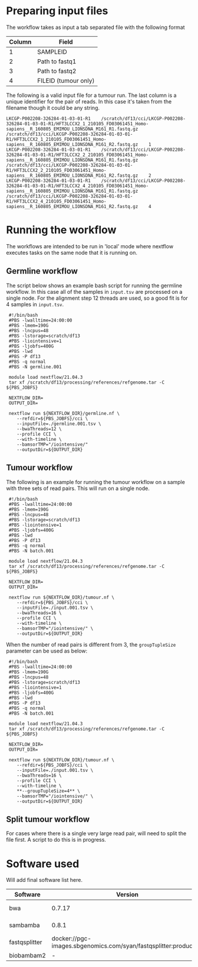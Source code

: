 # Preparing input files

The workflow takes as input a tab separated file with the following format

| Column | Field |
| ---    | ---     |
| 1      | SAMPLEID |
| 2      | Path to fastq1 |
| 3      | Path to fastq2 |
| 4      | FILEID (tumour only) |

The following is a valid input file for a tumour run. The last column is a unique identifier for the pair of reads. In this case it's taken from the filename though it could be any string.

    LKCGP-P002208-326284-01-03-01-R1	/scratch/df13/cci/LKCGP-P002208-326284-01-03-01-R1/HFT3LCCX2_1_210105_FD03061451_Homo-sapiens__R_160805_EMIMOU_LIONSDNA_M161_R1.fastq.gz	/scratch/df13/cci/LKCGP-P002208-326284-01-03-01-R1/HFT3LCCX2_1_210105_FD03061451_Homo-sapiens__R_160805_EMIMOU_LIONSDNA_M161_R2.fastq.gz	1
    LKCGP-P002208-326284-01-03-01-R1	/scratch/df13/cci/LKCGP-P002208-326284-01-03-01-R1/HFT3LCCX2_2_210105_FD03061451_Homo-sapiens__R_160805_EMIMOU_LIONSDNA_M161_R1.fastq.gz	/scratch/df13/cci/LKCGP-P002208-326284-01-03-01-R1/HFT3LCCX2_2_210105_FD03061451_Homo-sapiens__R_160805_EMIMOU_LIONSDNA_M161_R2.fastq.gz	2
    LKCGP-P002208-326284-01-03-01-R1	/scratch/df13/cci/LKCGP-P002208-326284-01-03-01-R1/HFT3LCCX2_4_210105_FD03061451_Homo-sapiens__R_160805_EMIMOU_LIONSDNA_M161_R1.fastq.gz	/scratch/df13/cci/LKCGP-P002208-326284-01-03-01-R1/HFT3LCCX2_4_210105_FD03061451_Homo-sapiens__R_160805_EMIMOU_LIONSDNA_M161_R2.fastq.gz	4

# Running the workflow

The workflows are intended to be run in 'local' mode where nextflow executes tasks on the same node that it is running on. 

## Germline workflow

The script below shows an example bash script for running the germline workflow. In this case all of the samples in `input.tsv` are processed on a single node. For the alignment step 12 threads are used, so a good fit is for 4 samples in `input.tsv`.

     #!/bin/bash
     #PBS -lwalltime=24:00:00
     #PBS -lmem=190G
     #PBS -lncpus=48
     #PBS -lstorage=scratch/df13
     #PBS -liointensive=1
     #PBS -ljobfs=400G
     #PBS -lwd
     #PBS -P df13
     #PBS -q normal
     #PBS -N germline.001

     module load nextflow/21.04.3
     tar xf /scratch/df13/processing/references/refgenome.tar -C ${PBS_JOBFS}

     NEXTFLOW_DIR=
     OUTPUT_DIR=

     nextflow run ${NEXTFLOW_DIR}/germline.nf \
        --refdir=${PBS_JOBFS}/cci \
        --inputFile=./germline.001.tsv \
        --bwaThreads=12 \
        --profile CCI \
        --with-timeline \
        --bamsorTMP="/iointensive/"
        --outputDir=${OUTPUT_DIR}

## Tumour workflow

The following is an example for running the tumour workflow on a sample with three sets of read pairs. This will run on a single node. 

     #!/bin/bash
     #PBS -lwalltime=24:00:00
     #PBS -lmem=190G
     #PBS -lncpus=48
     #PBS -lstorage=scratch/df13
     #PBS -liointensive=1
     #PBS -ljobfs=400G
     #PBS -lwd
     #PBS -P df13
     #PBS -q normal
     #PBS -N batch.001

     module load nextflow/21.04.3
     tar xf /scratch/df13/processing/references/refgenome.tar -C ${PBS_JOBFS}

     NEXTFLOW_DIR=
     OUTPUT_DIR=

     nextflow run ${NEXTFLOW_DIR}/tumour.nf \
        --refdir=${PBS_JOBFS}/cci \
        --inputFile=./input.001.tsv \
        --bwaThreads=16 \
        --profile CCI \
        --with-timeline \
        --bamsorTMP="/iointensive/" \
        --outputDir=${OUTPUT_DIR}

When the number of read pairs is different from 3, the `groupTupleSize` parameter can be used as below:

     #!/bin/bash
     #PBS -lwalltime=24:00:00
     #PBS -lmem=190G
     #PBS -lncpus=48
     #PBS -lstorage=scratch/df13
     #PBS -liointensive=1
     #PBS -ljobfs=400G
     #PBS -lwd
     #PBS -P df13
     #PBS -q normal
     #PBS -N batch.001

     module load nextflow/21.04.3
     tar xf /scratch/df13/processing/references/refgenome.tar -C ${PBS_JOBFS}

     NEXTFLOW_DIR=
     OUTPUT_DIR=

     nextflow run ${NEXTFLOW_DIR}/tumour.nf \
        --refdir=${PBS_JOBFS}/cci \
        --inputFile=./input.001.tsv \
        --bwaThreads=16 \
        --profile CCI \
        --with-timeline \
        **--groupTupleSize=4** \
        --bamsorTMP="/iointensive/" \
        --outputDir=${OUTPUT_DIR}

## Split tumour workflow

For cases where there is a single very large read pair, will need to split the file first. A script to do this is in progress.

# Software used

Will add final software list here.

| Software  | Version | Where         |
| ---       | ---     | ---           |
| bwa       | 0.7.17  | System module |
| sambamba  | 0.8.1   | System module |
| fastqsplitter | docker://pgc-images.sbgenomics.com/syan/fastqsplitter:production | Singularity container |
| biobambam2 | -  | compiled |

# 




